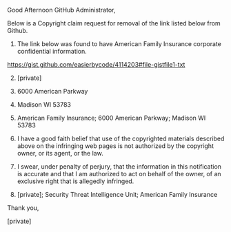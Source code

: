 Good Afternoon GitHub Administrator,

Below is a Copyright claim request for removal of the link listed below from Github.

1. The link below was found to have American Family Insurance corporate confidential information.

https://gist.github.com/easierbycode/4114203#file-gistfile1-txt

2. [private]

3. 6000 American Parkway

4. Madison WI 53783

5. American Family Insurance; 6000 American Parkway; Madison WI 53783

6. I have a good faith belief that use of the copyrighted materials described above on the infringing web pages is not authorized by the copyright owner, or its agent, or the law.

7. I swear, under penalty of perjury, that the information in this notification is accurate and that I am authorized to act on behalf of the owner, of an exclusive right that is allegedly infringed.

8. [private]; Security Threat Intelligence Unit; American Family Insurance

Thank you,

[private]
